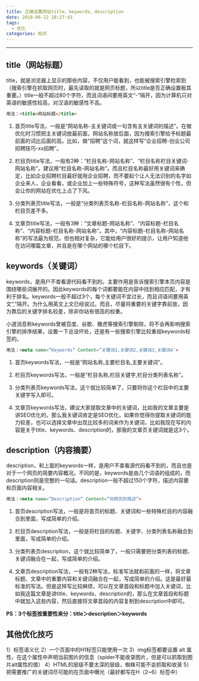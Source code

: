 ```yaml
---
title: 正确设置网站title、keywords、description
date: 2018-06-22 18:27:43
tags:
  - 优化
categories: 知识
---
```


---
<!--more-->

## title（网站标题）

title，就是浏览器上显示的那些内容，不仅用户能看到，也能被搜索引擎检索到（搜索引擎在抓取网页时，最先读取的就是网页标题，所以title是否正确设置极其重要。）title一般不超过80个字符，而且词语间要用英文“-”隔开，因为计算机只对英语的敏感性较高，对汉语的敏感性不高。

```html
用法：<title>网站标题</title>
```

1. 首页title写法，一般是“网站名称-主关键词或一句含有主关键词的描述”。在做优化时习惯把主关键词放最前面，网站名称放后面，因为搜索引擎给予标题最前面的词比后面的高。比如，做“招聘”这个词，就这样写“企业招聘-创业公司招聘技巧-xx招聘”。

2. 栏目页title写法，一般有2种：“栏目名称-网站名称”、“栏目名称栏目关键词-网站名称”。建议用“栏目名称-网站名称”。而且栏目名称最好用关键词来确定，比如企业招聘栏目最好就用企业招聘，而不要起个让人无法识别的名字如企业来人，企业看看，或企业加上一些特殊符号，这种写法虽然很有个性，但会让你的网站在优化上占了下风。

3. 分类列表页title写法，一般是“分类列表页名称-栏目名称-网站名称”，这个和栏目页差不多。

4. 文章页title写法，一般有3种：“文章标题-网站名称”、“内容标题-栏目名称”、“内容标题-栏目名称-网站名称”。其中，“内容标题-栏目名称-网站名称”的写法最为规范，但也相对复杂，它能给用户很好的提示，让用户知道他在访问哪篇文章，并且是在哪个网站的哪个栏目下。

 

## keywords（关键词）

keywords，是用户不查看源代码看不到的。主要作用是告诉搜索引擎本页内容是围绕哪些词展开的。因此keywords的每个词都要能在内容中找到相应匹配，才有利于排名。keywords一般不超过3个，每个关键词不宜过长，而且词语间要用英文“,”隔开。为什么用英文上文已经说过。而且，尽量将重要的关键字靠前放，因为靠后的关键字排名较差，除非你站有很高的权重。

小道消息称keywords曾被百度、谷歌、雅虎等搜索引擎剔除，将不会再影响搜索引擎的排序结果，设置一下总没坏处，还是有一些搜索引擎比较重视keywords标签的。

```html
用法：<meta name=”Keywords” Content=”关键词1,关键词2,关键词3,关键词4″>
```

1. 首页keywords写法，一般是“网站名称,主要栏目名,主要关键词”。

2. 栏目页keywords写法，一般是“栏目名称,栏目关键字,栏目分类列表名称”。

3. 分类列表页keywords写法，这个就比较简单了，只要将你这个栏目中的主要关键字写入即可。

4. 文章页keywords写法，建议大家提取文章中的关键词，比如我的文章主要是讲SEO优化的，那么我关键词肯定是SEO优化，如果你觉得你提取关键词的能力较差，也可以选择文章中出现比较多的词来作为关键词，比如我现在写的内容是关于title、keywords、description的，那我的文章页关键词就是这3个。

## description（内容摘要）

description，和上面的keywords一样，是用户不查看源代码看不到的，而且也是对于一个网页的简要内容概况。不同的是，keywords是由几个词语的组成的，而description则是完整的一句话。description一般不超过150个字符，描述内容要和页面内容相关。

```html
用法：<meta name=”Description” Content=”你网页的简述”>
```

1. 首页description写法，一般是将首页的标题、关键词和一些特殊栏目的内容融合到里面，写成简单的介绍。

2. 栏目页description写法，一般是将栏目的标题、关键字、分类列表名称融合到里面，写成简单的介绍。

3. 分类列表页description，这个就比较简单了，一般只需要把分类列表的标题、关键词融合在一起，写成简单的介绍。

4. 文章页description写法，一般有2种写法，标准写法就和前面的一样，将文章标题、文章中的重要内容和关键词融合在一起，写成简单的介绍。这是最好最标准的写法。但是这样写比较麻烦，可以在文章首段和标题中加入关键词，比如我这篇文章是讲title、keywords、description的，那么在文章首段和标题中就加入这些内容，然后直接将文章首段的内容复制到description中即可。

**PS：3个标签按重要性来分：title＞description＞keywords**

## 其他优化技巧

1）标签语义化 
2）一个页面中的H1标签只能使用一次 
3）img标签都要设置 alt 属性，在这个属性中声明当前图片的信息（spider不能收录图片，但是可以抓取到图片alt属性的值） 
4）HTML的层级不要太深的层级，蜘蛛可能不会抓取和收录 
5）把需要推广的关键词尽可能的在页面中曝光（最好都写在H（2~6）标签中） 